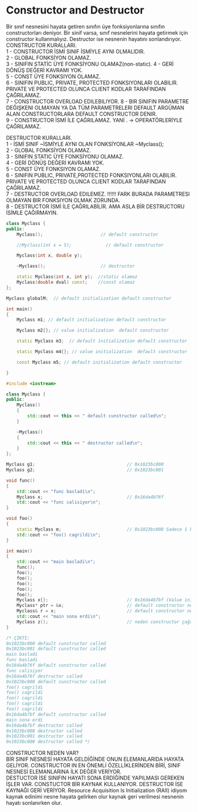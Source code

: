 # Constructor and Destructor
Bir sınıf nesnesini hayata getiren sınıfın üye fonksiyonlarına sınıfın constructorları deniyor.
Bir sinif varsa, sınıf nesnelerini hayata getirmek için constructor kullanmalıyız. Destructor ise nesnenin hayatını sonlandırıyor.  
CONSTRUCTOR KURALLARI.  
1 - CONSTRUCTOR İSMİ SINIF İSMİYLE AYNI OLMALIDIR.  
2 - GLOBAL FONKSİYON OLAMAZ.  
3 - SINIFIN STATİC ÜYE FONKSİYONU OLAMAZ(non-static). 
4 - GERİ DÖNÜŞ DEĞERİ KAVRAMI YOK.  
5 - CONST ÜYE FONKSIYON OLAMAZ.  
6 - SINIFIN PUBLIC, PRIVATE, PROTECTED FONKSIYONLARI OLABILIR. PRIVATE VE PROTECTED OLUNCA CLIENT KODLAR TARAFINDAN ÇAĞRILAMAZ.  
7 - CONSTRUCTOR OVERLOAD EDILEBILIYOR. 
8 - BIR SINIFIN PARAMETRE DEĞIŞKENI OLMAYAN YA DA TÜM PARAMETRELERI DEFAULT ARGÜMAN ALAN CONSTRUCTORLARA DEFAULT CONSTRUCTOR DENIR.  
9 - CONSTRUCTOR İSMİ İLE ÇAĞRILAMAZ. YANİ . -> OPERATÖRLERİYLE ÇAĞRILAMAZ.  

DESTRUCTOR KURALLARI.   
1 - İSMİ SINIF ~İSMİYLE AYNI OLAN FONKSİYONLAR ~Myclass();  
2 - GLOBAL FONKSİYON OLAMAZ.  
3 - SINIFIN STATIC ÜYE FONKSİYONU OLAMAZ.  
4 - GERİ DÖNÜŞ DEĞERİ KAVRAMI YOK.  
5 - CONST ÜYE FONKSIYON OLAMAZ.  
6 - SINIFIN PUBLIC, PRIVATE,PROTECTED FONKSIYONLARI OLABILIR. PRIVATE VE PROTECTED OLUNCA CLIENT KODLAR TARAFINDAN ÇAĞRILAMAZ.  
7 - DESTRUCTOR OVERLOAD EDILEMEZ. !!!!!!  FARK BURADA PARAMETRESI OLMAYAN BIR FONKSIYON OLMAK ZORUNDA.  
8 - DESTRUCTOR İSMİ İLE ÇAĞRILABİLİR. AMA ASLA BİR DESTRUCTORU İSİMLE ÇAĞIRMAYIN.  
```cpp
class Myclass {
public:
    Myclass();                      // default constructor

    //Myclass(int x = 5);             // default constructor

    Myclass(int x, double y);

    ~Myclass();                     // destructor

    static Myclass(int x, int y);  //static olamaz
    Myclass(double dval) const;    //const olamaz
};

Myclass globalM;  // default initialization default constructor

int main()
{
    Myclass m1; // default initialization default constructor

    Myclass m2{}; // value initialization  default constructor

    static Myclass m3;  // default initialization default constructor

    static Myclass m4{}; // value initialization  default constructor

    const Myclass m5; // default initialization default constructor

}

```


```cpp
#include <iostream>

class Myclass {
public:
    Myclass()
    {
        std::cout << this << " default cunstructor called\n";
    }

    ~Myclass()
    {
        std::cout << this << " destructor called\n";
    }
};

Myclass g1;                                   // 0x1023bc000
Myclass g2;                                   // 0x1023bc001

void func()
{
    std::cout << "func basladi\n";
    Myclass x;                                // 0x16da4b76f
    std::cout << "func calisiyor\n";
}

void foo()
{
    static Myclass m;                         // 0x1023bc008 Sadece 1 kez yaratıldığına dikkat edin
    std::cout << "foo() cagrildi\n";
}

int main()
{
    std::cout << "main basladi\n";
    func();
    foo();
    foo();
    foo();
    foo();
    foo();
    Myclass x{};                              // 0x16da4b7bf (Value initialization olsa bile default constructor cagrildi)
    Myclass* ptr = &x;                        // default constructor nesne hayata getirilmediği için çağrılmadı
    Myclass& r = x;                           // default constructor nesne hayata getirilmediği için çağrılmadı
    std::cout << "main sona erdi\n";
    Myclass z();                              // neden constructor çağrılmadı çünkü bu bir fonksiyon bildirimidir.
}

/* ÇIKTI:
0x1023bc000 default cunstructor called
0x1023bc001 default cunstructor called
main basladi
func basladi
0x16da4b76f default cunstructor called
func calisiyor
0x16da4b76f destructor called
0x1023bc008 default cunstructor called
foo() cagrildi
foo() cagrildi
foo() cagrildi
foo() cagrildi
foo() cagrildi
0x16da4b7bf default cunstructor called
main sona erdi
0x16da4b7bf destructor called
0x1023bc008 destructor called
0x1023bc001 destructor called
0x1023bc000 destructor called */
```

CONSTRUCTOR NEDEN VAR?  
BİR SINIF NESNESİ HAYATA GELDİĞİNDE ONUN ELEMANLARIDA HAYATA GELİYOR. CONSTRUCTOR IN EN ÖNEMLİ ÖZELLİKLERİNDEN BİRİ, SINIF NESNESİ ELEMANLARINA 
İLK DEĞER VERİYOR.  
DESTUCTOR İSE SINIFIN HAYATI SONA ERDİĞİNDE YAPILMASI GEREKEN İŞLER VAR. CONSTUCTOR BİR KAYNAK KULLANIYOR. DESTRUCTOR İSE KAYNAĞI GERİ VERİYOR.
Resource Acquisition Is Initialization (RAII) idiyom kaynak edinimi nesne hayata gelirken olur kaynak geri verilmesi nesnenin hayatı sonlanırken olur.
